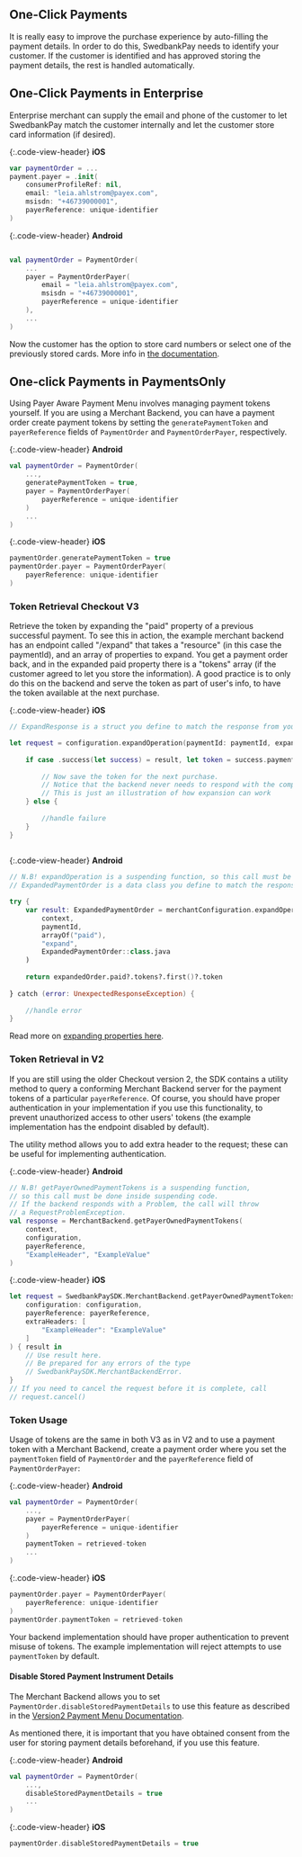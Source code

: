 ## One-Click Payments

It is really easy to improve the purchase experience by auto-filling the payment
details. In order to do this, SwedbankPay needs to identify your customer. If
the customer is identified and has approved storing the payment details, the
rest is handled automatically.

## One-Click Payments in Enterprise

Enterprise merchant can supply the email and phone of the customer to let
SwedbankPay match the customer internally and let the customer store card
information (if desired).

{:.code-view-header}
**iOS**

```swift
var paymentOrder = ...
payment.payer = .init(
    consumerProfileRef: nil, 
    email: "leia.ahlstrom@payex.com", 
    msisdn: "+46739000001", 
    payerReference: unique-identifier
)

```

{:.code-view-header}
**Android**

```kotlin

val paymentOrder = PaymentOrder(
    ...
    payer = PaymentOrderPayer(
        email = "leia.ahlstrom@payex.com", 
        msisdn = "+46739000001",
        payerReference = unique-identifier
    ),
    ...
)
```

Now the customer has the option to store card numbers or select one of the
previously stored cards. More info in [the documentation][enterprise-payer-ref].

## One-click Payments in PaymentsOnly

Using Payer Aware Payment Menu involves managing payment tokens yourself. If
you are using a Merchant Backend, you can have a payment order create payment
tokens by setting the `generatePaymentToken` and `payerReference` fields of
`PaymentOrder` and `PaymentOrderPayer`, respectively.

{:.code-view-header}
**Android**

```kotlin
val paymentOrder = PaymentOrder(
    ...,
    generatePaymentToken = true,
    payer = PaymentOrderPayer(
        payerReference = unique-identifier
    )
    ...
)
```

{:.code-view-header}
**iOS**

```swift
paymentOrder.generatePaymentToken = true
paymentOrder.payer = PaymentOrderPayer(
    payerReference: unique-identifier
)
```

### Token Retrieval Checkout V3

Retrieve the token by expanding the "paid" property of a previous successful
payment. To see this in action, the example merchant backend has an endpoint
called "/expand" that takes a "resource" (in this case the paymentId), and an
array of properties to expand. You get a payment order back, and in the expanded
paid property there is a "tokens" array (if the customer agreed to let you store
the information). A good practice is to only do this on the backend and serve
the token as part of user's info, to have the token available at the next
purchase.

{:.code-view-header}
**iOS**

```swift
// ExpandResponse is a struct you define to match the response from your server, since you will want to adapt it to your needs.

let request = configuration.expandOperation(paymentId: paymentId, expand: [.paid], endpoint: "expand") { (result: Result<ExpandResponse, Error>) in
    
    if case .success(let success) = result, let token = success.paymentOrder.paid?.tokens.first?.token {
        
        // Now save the token for the next purchase.
        // Notice that the backend never needs to respond with the complete expanded PaymentOrder.
        // This is just an illustration of how expansion can work
    } else {
        
        //handle failure
    }
}
                        
```

{:.code-view-header}
**Android**

```kotlin
// N.B! expandOperation is a suspending function, so this call must be done inside suspending code.
// ExpandedPaymentOrder is a data class you define to match the response from your server, since you will want to adapt it to your needs.

try {
    var result: ExpandedPaymentOrder = merchantConfiguration.expandOperation(
        context,
        paymentId, 
        arrayOf("paid"), 
        "expand",
        ExpandedPaymentOrder::class.java
    )
    
    return expandedOrder.paid?.tokens?.first()?.token
    
} catch (error: UnexpectedResponseException) {
    
    //handle error
}
```

Read more on [expanding properties here][expanding_properties].

### Token Retrieval in V2

If you are still using the older Checkout version 2, the SDK contains a utility
method to query a conforming Merchant Backend server for the payment tokens of a
particular `payerReference`. Of course, you should have proper authentication in
your implementation if you use this functionality, to prevent unauthorized
access to other users' tokens (the example implementation has the endpoint
disabled by default).

The utility method allows you to add extra header to the request; these can
be useful for implementing authentication.

{:.code-view-header}
**Android**

```kotlin
// N.B! getPayerOwnedPaymentTokens is a suspending function,
// so this call must be done inside suspending code.
// If the backend responds with a Problem, the call will throw
// a RequestProblemException.
val response = MerchantBackend.getPayerOwnedPaymentTokens(
    context,
    configuration,
    payerReference,
    "ExampleHeader", "ExampleValue"
)
```

{:.code-view-header}
**iOS**

```swift
let request = SwedbankPaySDK.MerchantBackend.getPayerOwnedPaymentTokens(
    configuration: configuration,
    payerReference: payerReference,
    extraHeaders: [
        "ExampleHeader": "ExampleValue"
    ]
) { result in
    // Use result here.
    // Be prepared for any errors of the type
    // SwedbankPaySDK.MerchantBackendError.
}
// If you need to cancel the request before it is complete, call
// request.cancel()
```

### Token Usage

Usage of tokens are the same in both V3 as in V2 and to use a payment token with
a Merchant Backend, create a payment order where you set the `paymentToken`
field of `PaymentOrder` and the `payerReference` field of `PaymentOrderPayer`:

{:.code-view-header}
**Android**

```kotlin
val paymentOrder = PaymentOrder(
    ...,
    payer = PaymentOrderPayer(
        payerReference = unique-identifier
    )
    paymentToken = retrieved-token
    ...
)
```

{:.code-view-header}
**iOS**

```swift
paymentOrder.payer = PaymentOrderPayer(
    payerReference: unique-identifier
)
paymentOrder.paymentToken = retrieved-token
```

Your backend implementation should have proper authentication to prevent misuse
of tokens. The example implementation will reject attempts to use
`paymentToken` by default.

#### Disable Stored Payment Instrument Details

The Merchant Backend allows you to set
`PaymentOrder.disableStoredPaymentDetails` to use this feature as described
in the [Version2 Payment Menu Documentation][add-stored-details].

As mentioned there, it is important that you have obtained consent from the
user for storing payment details beforehand, if you use this feature. 

{:.code-view-header}
**Android**

```kotlin
val paymentOrder = PaymentOrder(
    ...,
    disableStoredPaymentDetails = true
    ...
)
```

{:.code-view-header}
**iOS**

```swift
paymentOrder.disableStoredPaymentDetails = true
```

[add-stored-details]: /payment-menu/features/optional/payer-aware-payment-menu#add-stored-payment-instrument-details
[enterprise-payer-ref]: https://developer.swedbankpay.com/checkout-v3/enterprise/features/optional/enterprise-payer-reference
[expanding_properties]: https://developer.swedbankpay.com/introduction#expansion

